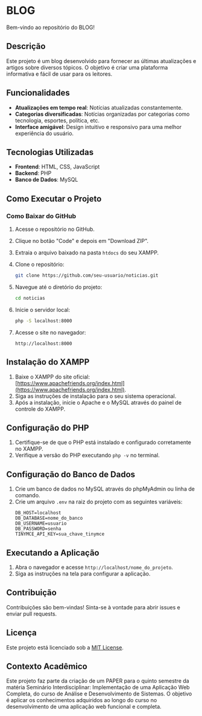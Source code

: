 
# BLOG

Bem-vindo ao repositório do BLOG!

## Descrição

Este projeto é um blog desenvolvido para fornecer as últimas atualizações e artigos sobre diversos tópicos. O objetivo é criar uma plataforma informativa e fácil de usar para os leitores.

## Funcionalidades

- **Atualizações em tempo real**: Notícias atualizadas constantemente.
- **Categorias diversificadas**: Notícias organizadas por categorias como tecnologia, esportes, política, etc.
- **Interface amigável**: Design intuitivo e responsivo para uma melhor experiência do usuário.

## Tecnologias Utilizadas

- **Frontend**: HTML, CSS, JavaScript
- **Backend**: PHP
- **Banco de Dados**: MySQL

## Como Executar o Projeto

### Como Baixar do GitHub
1. Acesse o repositório no GitHub.
2. Clique no botão "Code" e depois em "Download ZIP".
3. Extraia o arquivo baixado na pasta `htdocs` do seu XAMPP.

1. Clone o repositório:
    ```bash
    git clone https://github.com/seu-usuario/noticias.git
    ```
2. Navegue até o diretório do projeto:
    ```bash
    cd noticias
    ```
3. Inicie o servidor local:
    ```bash
    php -S localhost:8000
    ```
4. Acesse o site no navegador:
    ```
    http://localhost:8000
    ```

## Instalação do XAMPP
1. Baixe o XAMPP do site oficial: [https://www.apachefriends.org/index.html](https://www.apachefriends.org/index.html).
2. Siga as instruções de instalação para o seu sistema operacional.
3. Após a instalação, inicie o Apache e o MySQL através do painel de controle do XAMPP.

## Configuração do PHP
1. Certifique-se de que o PHP está instalado e configurado corretamente no XAMPP.
2. Verifique a versão do PHP executando `php -v` no terminal.

## Configuração do Banco de Dados
1. Crie um banco de dados no MySQL através do phpMyAdmin ou linha de comando.
2. Crie um arquivo `.env` na raiz do projeto com as seguintes variáveis:
    ```plaintext
    DB_HOST=localhost
    DB_DATABASE=nome_do_banco
    DB_USERNAME=usuario
    DB_PASSWORD=senha
    TINYMCE_API_KEY=sua_chave_tinymce
    ```

## Executando a Aplicação
1. Abra o navegador e acesse `http://localhost/nome_do_projeto`.
2. Siga as instruções na tela para configurar a aplicação.

## Contribuição

Contribuições são bem-vindas! Sinta-se à vontade para abrir issues e enviar pull requests.

## Licença

Este projeto está licenciado sob a [MIT License](LICENSE).

## Contexto Acadêmico

Este projeto faz parte da criação de um PAPER para o quinto semestre da matéria Seminário Interdisciplinar: Implementação de uma Aplicação Web Completa, do curso de Análise e Desenvolvimento de Sistemas. O objetivo é aplicar os conhecimentos adquiridos ao longo do curso no desenvolvimento de uma aplicação web funcional e completa.

